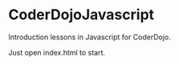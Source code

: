 CoderDojoJavascript
===================

Introduction lessons in Javascript for CoderDojo.

Just open index.html to start.
